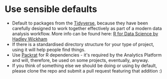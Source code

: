 # Use sensible defaults
* Default to packages from the [Tidyverse](http://tidyverse.org/), because they have been carefully designed to work together effectively as part of a modern data analysis workflow.  More info can be found here: [R for Data Science by Hadley Wickham](r4ds.had.co.nz)
* If there is a standardised directory structure for your type of project, using it will help people find things.
* Use [Packrat](https://rstudio.github.io/packrat/) for R dependencies - it's required by the Analytics Platform and will, therefore, be used on some projects, eventually, anyway.
* If you think of something else we should be doing or using by default, please clone the repo and submit a pull request featuring that addition :)

